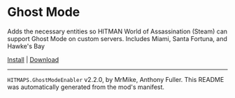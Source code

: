 # Ghost Mode

Adds the necessary entities so HITMAN World of Assassination (Steam) can support Ghost Mode on custom servers. Includes Miami, Santa Fortuna, and Hawke's Bay

[Install](https://hitman-resources.netlify.app/smf-install-link/https://github.com/hitmaps/ghost-mode/releases/latest/download/mod.framework.zip) | [Download](https://github.com/hitmaps/ghost-mode/releases/latest/download/mod.framework.zip)

---

`HITMAPS.GhostModeEnabler` v2.2.0, by MrMike, Anthony Fuller. This README was automatically generated from the mod's manifest.
